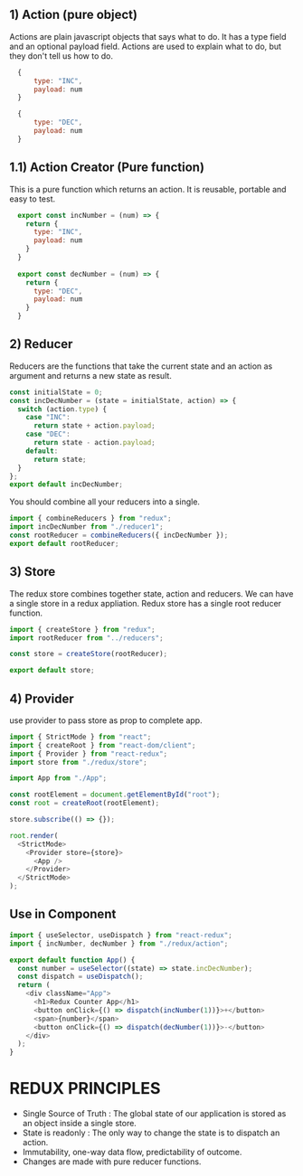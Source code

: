 
## 1) Action (pure object)

Actions are plain javascript objects that says what to do. It has a type field and an optional payload field. Actions are used to explain what to do, but they don't tell us how to do.

```js
  {
      type: "INC",
      payload: num
  }
```

```js
  {
      type: "DEC",
      payload: num
  }
```

## 1.1) Action Creator (Pure function)

This is a pure function which returns an action. It is reusable, portable and easy to test.

```js
  export const incNumber = (num) => {
    return {
      type: "INC",
      payload: num
    }
  }
  
  export const decNumber = (num) => {
    return {
      type: "DEC",
      payload: num
    }
  }
```

## 2) Reducer

Reducers are the functions that take the current state and an action as argument and returns a new state as result.

```js
const initialState = 0;
const incDecNumber = (state = initialState, action) => {
  switch (action.type) {
    case "INC":
      return state + action.payload;
    case "DEC":
      return state - action.payload;
    default:
      return state;
  }
};
export default incDecNumber;
```

You should combine all your reducers into a single.

```js
import { combineReducers } from "redux";
import incDecNumber from "./reducer1";
const rootReducer = combineReducers({ incDecNumber });
export default rootReducer;
```

## 3) Store

The redux store combines together state, action and reducers. We can have a single store in a redux appliation. Redux store has a single root reducer function. 

```js
import { createStore } from "redux";
import rootReducer from "../reducers";

const store = createStore(rootReducer);

export default store;
```

## 4) Provider

use provider to pass store as prop to complete app.

```js
import { StrictMode } from "react";
import { createRoot } from "react-dom/client";
import { Provider } from "react-redux";
import store from "./redux/store";

import App from "./App";

const rootElement = document.getElementById("root");
const root = createRoot(rootElement);

store.subscribe(() => {});

root.render(
  <StrictMode>
    <Provider store={store}>
      <App />
    </Provider>
  </StrictMode>
);
```

## Use in Component

```js
import { useSelector, useDispatch } from "react-redux";
import { incNumber, decNumber } from "./redux/action";

export default function App() {
  const number = useSelector((state) => state.incDecNumber);
  const dispatch = useDispatch();
  return (
    <div className="App">
      <h1>Redux Counter App</h1>
      <button onClick={() => dispatch(incNumber(1))}>+</button>
      <span>{number}</span>
      <button onClick={() => dispatch(decNumber(1))}>-</button>
    </div>
  );
}

```


# REDUX PRINCIPLES

- Single Source of Truth : The global state of our application is stored as an object inside a single store.
- State is readonly : The only way to change the state is to dispatch an action.
- Immutability, one-way data flow, predictability of outcome.
- Changes are made with pure reducer functions.

